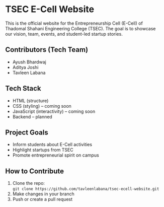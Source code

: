 # TSEC E-Cell Website

This is the official website for the Entrepreneurship Cell (E-Cell) of Thadomal Shahani Engineering College (TSEC). The goal is to showcase our vision, team, events, and student-led startup stories.

## Contributors (Tech Team)
- Ayush Bhardwaj  
- Aditya Joshi  
- Tavleen Labana  

## Tech Stack
- HTML (structure)  
- CSS (styling) – coming soon  
- JavaScript (interactivity) – coming soon  
- Backend – planned  

## Project Goals
- Inform students about E-Cell activities  
- Highlight startups from TSEC  
- Promote entrepreneurial spirit on campus  

## How to Contribute
1. Clone the repo:  
   `git clone https://github.com/tavleenlabana/tsec-ecell-website.git`  
2. Make changes in your branch  
3. Push or create a pull request
